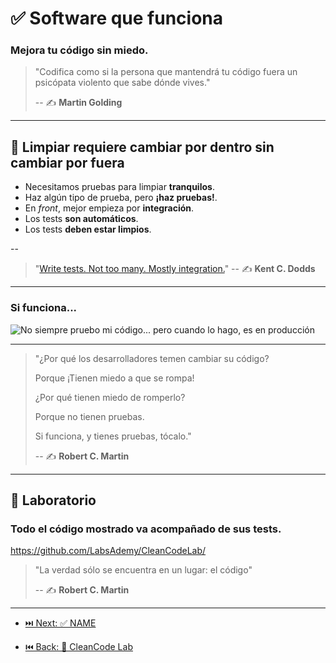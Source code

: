 # ✅ Software que funciona

### Mejora tu código sin miedo.

>"Codifica como si la persona que mantendrá tu código fuera un psicópata violento que sabe dónde vives."
>
> -- ✍️ **Martin Golding**

---

## 🧪 Limpiar requiere cambiar por dentro sin cambiar por fuera

- Necesitamos pruebas para limpiar **tranquilos**.
- Haz algún tipo de prueba, pero **¡haz pruebas!**.
- En _front_, mejor empieza por **integración**.
- Los tests **son automáticos**.
- Los tests **deben estar limpios**.

--

>"[Write tests. Not too many. Mostly integration.](https://kentcdodds.com/blog/write-tests)"
> -- ✍️ **Kent C. Dodds**

---

### Si funciona...

![No siempre pruebo mi código... pero cuando lo hago, es en producción](https://github.com/LabsAdemy/CleanCodeLab/blob/main/assets/test-production.jpeg)

---

> "¿Por qué los desarrolladores temen cambiar su código?
>
> Porque ¡Tienen miedo a que se rompa!
>
> ¿Por qué tienen miedo de romperlo?
>
> Porque no tienen pruebas.
>
> Si funciona, y tienes pruebas, tócalo."
>
> -- ✍️ **Robert C. Martin**

---

## 📝 Laboratorio

### Todo el código mostrado va acompañado de sus tests.

https://github.com/LabsAdemy/CleanCodeLab/

> "La verdad sólo se encuentra en un lugar: el código"
>
> -- ✍️ **Robert C. Martin**

---

- [⏭️ Next: ✅ NAME](https://github.com/LabsAdemy/CleanCodeLab/tree/NAME)

- [⏮️ Back: 🧼 CleanCode Lab](https://github.com/LabsAdemy/CleanCodeLab)